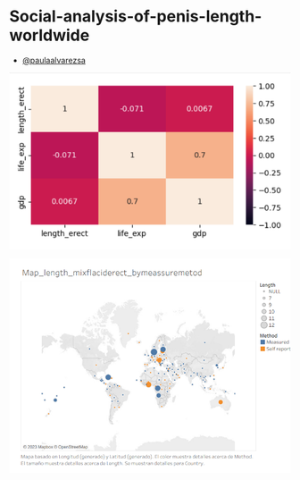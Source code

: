 # Social-analysis-of-penis-length-worldwide


- [@paulaalvarezsa](https://github.com/paulaalvarezsa)


![relationship_between_variables.png](https://github.com/paulaalvarezsa/Social-analysis-of-penis-length-worldwide/blob/main/images/relationship_between_variables.png)

![map_length_mixflaciderect_by method.png](https://github.com/paulaalvarezsa/Social-analysis-of-penis-length-worldwide/blob/main/images/map_length_mixflaciderect_by%20method.png)